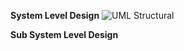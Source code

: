 **System Level Design**
![UML Structural](https://user-images.githubusercontent.com/71489688/98934898-c0d3bc80-2508-11eb-8d11-653ebe44f13c.JPG)

**Sub System Level Design**
